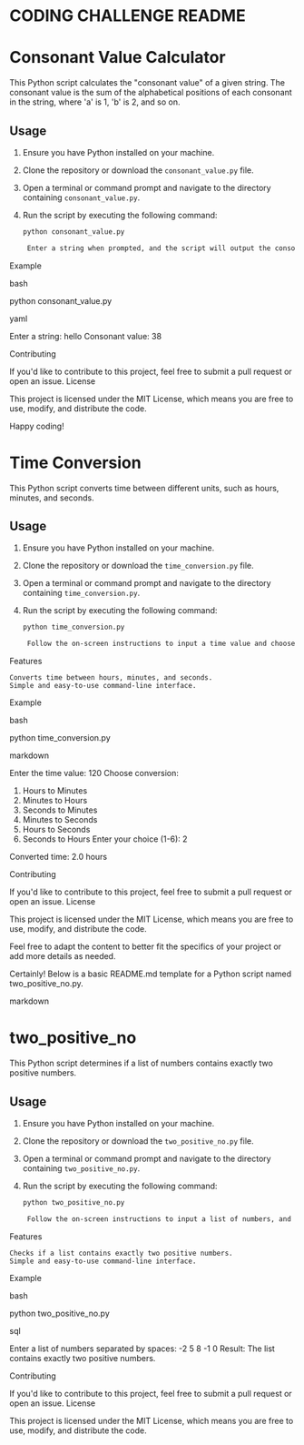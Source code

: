 # CODING CHALLENGE README



# Consonant Value Calculator

This Python script calculates the "consonant value" of a given string. The consonant value is the sum of the alphabetical positions of each consonant in the string, where 'a' is 1, 'b' is 2, and so on.

## Usage

1. Ensure you have Python installed on your machine.

2. Clone the repository or download the `consonant_value.py` file.

3. Open a terminal or command prompt and navigate to the directory containing `consonant_value.py`.

4. Run the script by executing the following command:

   ```bash
   python consonant_value.py

    Enter a string when prompted, and the script will output the consonant value of the input.

Example

bash

python consonant_value.py

yaml

Enter a string: hello
Consonant value: 38

Contributing

If you'd like to contribute to this project, feel free to submit a pull request or open an issue.
License

This project is licensed under the MIT License, which means you are free to use, modify, and distribute the code.

Happy coding!






#  Time Conversion

This Python script converts time between different units, such as hours, minutes, and seconds.

## Usage

1. Ensure you have Python installed on your machine.

2. Clone the repository or download the `time_conversion.py` file.

3. Open a terminal or command prompt and navigate to the directory containing `time_conversion.py`.

4. Run the script by executing the following command:

   ```bash
   python time_conversion.py

    Follow the on-screen instructions to input a time value and choose the desired conversion.

Features

    Converts time between hours, minutes, and seconds.
    Simple and easy-to-use command-line interface.

Example

bash

python time_conversion.py

markdown

Enter the time value: 120
Choose conversion:
1. Hours to Minutes
2. Minutes to Hours
3. Seconds to Minutes
4. Minutes to Seconds
5. Hours to Seconds
6. Seconds to Hours
Enter your choice (1-6): 2

Converted time: 2.0 hours

Contributing

If you'd like to contribute to this project, feel free to submit a pull request or open an issue.
License

This project is licensed under the MIT License, which means you are free to use, modify, and distribute the code.




Feel free to adapt the content to better fit the specifics of your project or add more details as needed.




Certainly! Below is a basic README.md template for a Python script named two_positive_no.py.

markdown

# two_positive_no

This Python script determines if a list of numbers contains exactly two positive numbers.

## Usage

1. Ensure you have Python installed on your machine.

2. Clone the repository or download the `two_positive_no.py` file.

3. Open a terminal or command prompt and navigate to the directory containing `two_positive_no.py`.

4. Run the script by executing the following command:

   ```bash
   python two_positive_no.py

    Follow the on-screen instructions to input a list of numbers, and the script will output whether the list contains exactly two positive numbers.

Features

    Checks if a list contains exactly two positive numbers.
    Simple and easy-to-use command-line interface.

Example

bash

python two_positive_no.py

sql

Enter a list of numbers separated by spaces: -2 5 8 -1 0
Result: The list contains exactly two positive numbers.

Contributing

If you'd like to contribute to this project, feel free to submit a pull request or open an issue.
License

This project is licensed under the MIT License, which means you are free to use, modify, and distribute the code.

